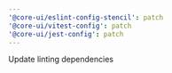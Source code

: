 ```yaml
---
'@core-ui/eslint-config-stencil': patch
'@core-ui/vitest-config': patch
'@core-ui/jest-config': patch
---
```


Update linting dependencies
